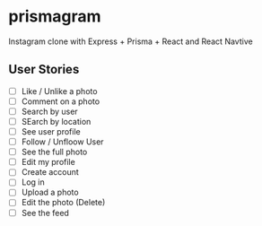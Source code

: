 # prismagram

Instagram clone with Express + Prisma + React and React Navtive


## User Stories
- [ ] Like / Unlike a photo
- [ ] Comment on a photo
- [ ] Search by user
- [ ] SEarch by location
- [ ] See user profile
- [ ] Follow / Unfloow User
- [ ] See the full photo
- [ ] Edit my profile
- [ ] Create account
- [ ] Log in
- [ ] Upload a photo
- [ ] Edit the photo (Delete)
- [ ] See the feed
